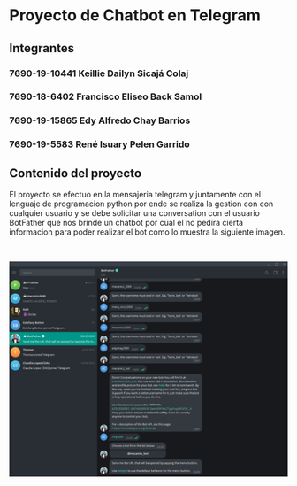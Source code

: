 # Proyecto de Chatbot en Telegram

## Integrantes
### 7690-19-10441 Keillie Dailyn Sicajá Colaj
### 7690-18-6402 Francisco Eliseo Back Samol
### 7690-19-15865 Edy Alfredo Chay Barrios
### 7690-19-5583 René Isuary Pelen Garrido

## Contenido del proyecto <br>

<p>El proyecto se efectuo en la mensajeria telegram y juntamente con el lenguaje de programacion python por ende se realiza la gestion con con cualquier usuario y se debe solicitar una conversation con el usuario BotFather que nos brinde un chatbot por cual el no pedira cierta informacion para poder realizar el bot como lo muestra la siguiente imagen.</p>
<br>

![screen logo](ImgCaptura/uno.png)<br>